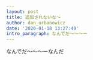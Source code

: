 ```yaml
---
layout: post
title: 追加されないな〜
author: dan_urbanowicz
date: '2020-01-18 13:27:49'
intro_paragraph: なんでだ〜〜〜ー
---
```

なんでだ〜〜〜ーなんだ
